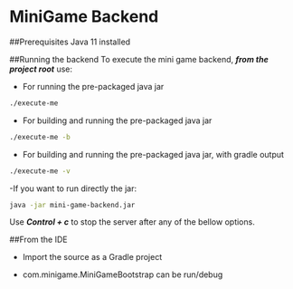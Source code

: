 # MiniGame Backend

##Prerequisites
Java 11 installed

##Running the backend
To execute the mini game backend, ***from the project root*** use:

- For running the pre-packaged java jar
```bash
./execute-me
```
- For building and running the pre-packaged java jar
```bash
./execute-me -b
```
- For building and running the pre-packaged java jar, with gradle output
```bash
./execute-me -v
```
-If you want to run directly the jar:
```bash
java -jar mini-game-backend.jar
```

Use ***Control + c*** to stop the server after any of the bellow options.

##From the IDE
- Import the source as a Gradle project

- com.minigame.MiniGameBootstrap can be run/debug 